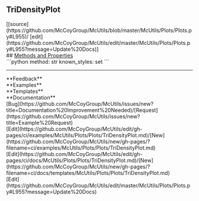 ## <a id="McUtils.McUtils.Plots.Plots.TriDensityPlot">TriDensityPlot</a> 

<div class="docs-source-link" markdown="1">
[[source](https://github.com/McCoyGroup/McUtils/blob/master/McUtils/Plots/Plots.py#L955)/
[edit](https://github.com/McCoyGroup/McUtils/edit/master/McUtils/Plots/Plots.py#L955?message=Update%20Docs)]
</div>









<div class="collapsible-section">
 <div class="collapsible-section collapsible-section-header" markdown="1">
## <a class="collapse-link" data-toggle="collapse" href="#methods" markdown="1"> Methods and Properties</a> <a class="float-right" data-toggle="collapse" href="#methods"><i class="fa fa-chevron-down"></i></a>
 </div>
 <div class="collapsible-section collapsible-section-body collapse show" id="methods" markdown="1">
 ```python
method: str
known_styles: set
```

 </div>
</div>












---


<div markdown="1" class="text-secondary">
<div class="container">
  <div class="row">
   <div class="col" markdown="1">
**Feedback**   
</div>
   <div class="col" markdown="1">
**Examples**   
</div>
   <div class="col" markdown="1">
**Templates**   
</div>
   <div class="col" markdown="1">
**Documentation**   
</div>
   <div class="col" markdown="1">
   
</div>
   <div class="col" markdown="1">
   
</div>
   <div class="col" markdown="1">
   
</div>
</div>
  <div class="row">
   <div class="col" markdown="1">
[Bug](https://github.com/McCoyGroup/McUtils/issues/new?title=Documentation%20Improvement%20Needed)/[Request](https://github.com/McCoyGroup/McUtils/issues/new?title=Example%20Request)   
</div>
   <div class="col" markdown="1">
[Edit](https://github.com/McCoyGroup/McUtils/edit/gh-pages/ci/examples/McUtils/Plots/Plots/TriDensityPlot.md)/[New](https://github.com/McCoyGroup/McUtils/new/gh-pages/?filename=ci/examples/McUtils/Plots/Plots/TriDensityPlot.md)   
</div>
   <div class="col" markdown="1">
[Edit](https://github.com/McCoyGroup/McUtils/edit/gh-pages/ci/docs/McUtils/Plots/Plots/TriDensityPlot.md)/[New](https://github.com/McCoyGroup/McUtils/new/gh-pages/?filename=ci/docs/templates/McUtils/Plots/Plots/TriDensityPlot.md)   
</div>
   <div class="col" markdown="1">
[Edit](https://github.com/McCoyGroup/McUtils/edit/master/McUtils/Plots/Plots.py#L955?message=Update%20Docs)   
</div>
   <div class="col" markdown="1">
   
</div>
   <div class="col" markdown="1">
   
</div>
   <div class="col" markdown="1">
   
</div>
</div>
</div>
</div>